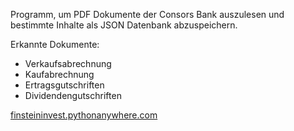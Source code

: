 Programm, um PDF Dokumente
der Consors Bank auszulesen und
bestimmte Inhalte
als JSON Datenbank abzuspeichern.

Erkannte Dokumente:
- Verkaufsabrechnung
- Kaufabrechnung
- Ertragsgutschriften
- Dividendengutschriften

[finsteininvest.pythonanywhere.com](...)
